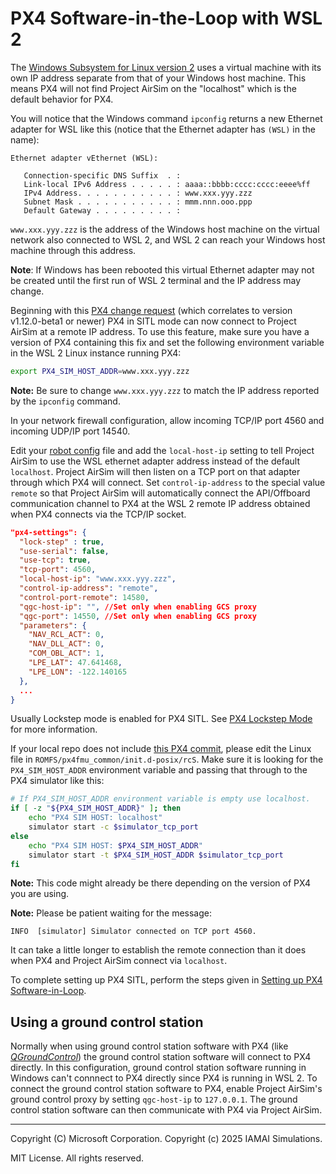 # PX4 Software-in-the-Loop with WSL 2

The [Windows Subsystem for Linux version 2](https://docs.microsoft.com/en-us/windows/wsl/install-win10) uses a virtual machine with its own IP address separate from that of your Windows host machine. This means PX4 will not find Project AirSim on the "localhost" which is the default behavior for PX4.

You will notice that the Windows command `ipconfig` returns a new Ethernet adapter for WSL like this (notice that the Ethernet adapter has `(WSL)` in the name):

```plain
Ethernet adapter vEthernet (WSL):

   Connection-specific DNS Suffix  . :
   Link-local IPv6 Address . . . . . : aaaa::bbbb:cccc:cccc:eeee%ff
   IPv4 Address. . . . . . . . . . . : www.xxx.yyy.zzz
   Subnet Mask . . . . . . . . . . . : mmm.nnn.ooo.ppp
   Default Gateway . . . . . . . . . :
```

`www.xxx.yyy.zzz` is the address of the Windows host machine on the virtual network also connected to WSL 2, and WSL 2 can reach your Windows host machine through this address.

**Note**:  If Windows has been rebooted this virtual Ethernet adapter may not be created until the first run of WSL 2 terminal and the IP address may change.

Beginning with this [PX4 change request](https://github.com/PX4/PX4-Autopilot/commit/1719ff9892f3c3d034f2b44e94d15527ab09cec6) (which correlates to version v1.12.0-beta1 or newer) PX4 in SITL mode can now connect to Project AirSim at a remote IP address.  To use this feature, make sure you have a version of PX4 containing this fix and set the following environment variable in the WSL 2 Linux instance running  PX4:

```bash
export PX4_SIM_HOST_ADDR=www.xxx.yyy.zzz
```

**Note:** Be sure to change `www.xxx.yyy.zzz` to match the IP address reported by the `ipconfig` command.

In your network firewall configuration, allow incoming TCP/IP port 4560 and incoming UDP/IP port 14540.

Edit your [robot config](../../config_robot.md#px4_settings) file and add the `local-host-ip` setting to tell Project AirSim to use the WSL ethernet adapter address instead of the default `localhost`.  Project AirSim will then listen on a TCP port on that adapter through which PX4 will connect.  Set `control-ip-address` to the special value `remote` so that Project AirSim will automatically connect the API/Offboard communication channel to PX4 at the WSL 2 remote IP address obtained when PX4 connects via the TCP/IP socket.

``` json
"px4-settings": {
  "lock-step" : true,
  "use-serial": false,
  "use-tcp": true,
  "tcp-port": 4560,
  "local-host-ip": "www.xxx.yyy.zzz",
  "control-ip-address": "remote",
  "control-port-remote": 14580,
  "qgc-host-ip": "", //Set only when enabling GCS proxy
  "qgc-port": 14550, //Set only when enabling GCS proxy
  "parameters": {
    "NAV_RCL_ACT": 0,
    "NAV_DLL_ACT": 0,
    "COM_OBL_ACT": 1,
    "LPE_LAT": 47.641468,
    "LPE_LON": -122.140165
  },
  ...
}
```

Usually Lockstep mode is enabled for PX4 SITL.  See [PX4 Lockstep Mode](px4_lockstep.md) for more information.

If your local repo does not include [this PX4 commit](https://github.com/PX4/PX4-Autopilot/commit/292a66ce417c9769e1a7845fbc9b8d5e68e1cf0b), please edit the Linux file in `ROMFS/px4fmu_common/init.d-posix/rcS`.  Make sure it is looking for the `PX4_SIM_HOST_ADDR` environment variable and passing that through to the PX4 simulator like this:

```bash
# If PX4_SIM_HOST_ADDR environment variable is empty use localhost.
if [ -z "${PX4_SIM_HOST_ADDR}" ]; then
    echo "PX4 SIM HOST: localhost"
    simulator start -c $simulator_tcp_port
else
    echo "PX4 SIM HOST: $PX4_SIM_HOST_ADDR"
    simulator start -t $PX4_SIM_HOST_ADDR $simulator_tcp_port
fi
```

**Note:** This code might already be there depending on the version of PX4 you are using.

**Note:** Please be patient waiting for the message:

```
INFO  [simulator] Simulator connected on TCP port 4560.
```

It can take a little longer to establish the remote connection than it does when PX4 and Project AirSim connect via `localhost`.

To complete setting up PX4 SITL, perform the steps given in [Setting up PX4 Software-in-Loop](px4_sitl.md#setting_up_px4_software_in_the_loop).


## Using a ground control station

Normally when using ground control station software with PX4 (like [*QGroundControl*](http://qgroundcontrol.com/)) the ground control station software will connect to PX4 directly.  In this configuration, ground control station software running in Windows can't connnect to PX4 directly since PX4 is running in WSL 2.  To connect the ground control station software to PX4, enable Project AirSim's ground control proxy by setting `qgc-host-ip` to `127.0.0.1`.  The ground control station software can then communicate with PX4 via Project AirSim.

---

Copyright (C) Microsoft Corporation. 
Copyright (c) 2025 IAMAI Simulations.

MIT License. All rights reserved.